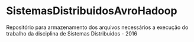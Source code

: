 # SistemasDistribuidosAvroHadoop
Repositório para armazenamento dos arquivos necessários a execução do trabalho da disciplina de Sistemas Distribuidos - 2016
